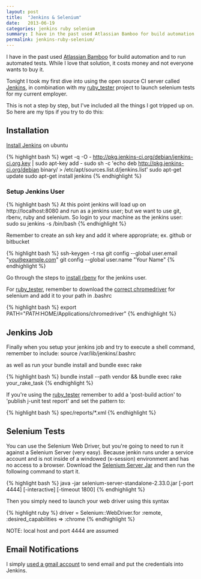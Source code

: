 ```yaml
---
layout: post
title:  "Jenkins & Selenium"
date:   2013-06-19
categories: jenkins ruby selenium
summary: I have in the past used Atlassian Bamboo for build automation and to run automated tests. While I love that solution, it costs money and not everyone wants to buy it. 
permalink: jenkins-ruby-selenium/
---
```

I have in the past used [Atlassian Bamboo](https://www.atlassian.com/software/bamboo) for build automation and to run automated tests. While I love that solution, it costs money and not everyone wants to buy it. 

Tonight I took my first dive into using the open source CI server called [Jenkins](http://jenkins-ci.org/), in combination with my [ruby_tester](https://github.com/dnajd/ruby_tester) project to launch selenium tests for my current employer.

This is not a step by step, but I've included all the things I got tripped up on. So here are my tips if you try to do this:

## Installation

[Install Jenkins](https://wiki.jenkins-ci.org/display/JENKINS/Installing+Jenkins+on+Ubuntu) on ubuntu

{% highlight bash %}
wget -q -O - http://pkg.jenkins-ci.org/debian/jenkins-ci.org.key | sudo apt-key add -
sudo sh -c 'echo deb http://pkg.jenkins-ci.org/debian binary/ > /etc/apt/sources.list.d/jenkins.list'
sudo apt-get update
sudo apt-get install jenkins
{% endhighlight %}

### Setup Jenkins User

{% highlight bash %}
At this point jenkins will load up on http://localhost:8080 and run as a jenkins user; but we want to use git, rbenv, ruby and selenium. So login to your machine as the jenkins user:
sudo su jenkins -s /bin/bash
{% endhighlight %}


Remember to create an ssh key and add it where appropriate; ex. github or bitbucket

{% highlight bash %}
ssh-keygen -t rsa
git config --global user.email "you@example.com"
git config --global user.name "Your Name"
{% endhighlight %}

Go through the steps to [install rbenv](/ubuntu/rbenv/ruby/bundler/2013/02/10/rbenv-ubuntu-bundler.html) for the jenkins user.

For [ruby_tester](https://github.com/dnajd/ruby_tester), remember to download the [correct chromedriver](http://chromedriver.storage.googleapis.com/index.html) for selenium and add it to your path in .bashrc

{% highlight bash %}
export PATH="$PATH:$HOME/Applications/chromedriver"
{% endhighlight %}

## Jenkins Job

Finally when you setup your jenkins job and try to execute a shell command, remember to include:
source /var/lib/jenkins/.bashrc 

as well as run your bundle install and bundle exec rake

{% highlight bash %}
bundle install --path vendor && bundle exec rake your_rake_task
{% endhighlight %}

If you're using the [ruby_tester](https://github.com/dnajd/ruby_tester) remember to add a 'post-build action' to 'publish j-unit test report' and set the pattern to:

{% highlight bash %}
spec/reports/*.xml
{% endhighlight %}

## Selenium Tests

You can use the Selenium Web Driver, but you're going to need to run it against a Selenium Server (very easy). Because jenkin runs under a service account and is not inside of a windowed (x-session) environment and has no access to a browser. Download the [Selenium Server Jar](http://docs.seleniumhq.org/download/) and then run the following command to start it.

{% highlight bash %}
java -jar selenium-server-standalone-2.33.0.jar [-port 4444] [-interactive] [-timeout 1800]
{% endhighlight %}

Then you simply need to launch your web driver using this syntax

{% highlight ruby %}
driver = Selenium::WebDriver.for :remote, :desired_capabilities => :chrome
{% endhighlight %}

NOTE: local host and port 4444 are assumed

## Email Notifications
I simply [used a gmail account](http://lifehacker.com/111166/how-to-use-gmail-as-your-smtp-server) to send email and put the credentials into Jenkins.